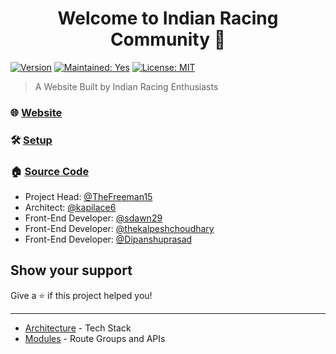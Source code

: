 <h1 align="center">Welcome to Indian Racing Community 👋</h1>

[![Version](https://img.shields.io/badge/Version-4.6.2-blue.svg)](https://github.com/indianracingcommunity/RLIProject/releases/latest)
[![Maintained: Yes](https://img.shields.io/badge/Maintained%3F-Yes-green.svg)](https://github.com/indianracingcommunity/RLIProject/graphs/contributors)
[![License: MIT](https://img.shields.io/badge/License-MIT-red.svg)](/license.md)

> A Website Built by Indian Racing Enthusiasts

### 🌐 [Website](https://indianracingcommunity.co.in)
### 🛠️ [Setup](./resources/docs/setup.md)
### 🏠 [Source Code](https://github.com/TheFreeman15/RLIProject)




* Project Head: [@TheFreeman15](https://github.com/TheFreeman15)
* Architect: [@kapilace6](https://github.com/kapilace6)
* Front-End Developer: [@sdawn29](https://github.com/sdawn29)
* Front-End Developer: [@thekalpeshchoudhary](https://github.com/thekalpeshchoudhary)
* Front-End Developer: [@Dipanshuprasad](https://github.com/Dipanshuprasad)

## Show your support

Give a ⭐️ if this project helped you!

***

* [Architecture](./resources/docs/architecture.md) - Tech Stack <br>
* [Modules](./resources/docs/modules.md) - Route Groups and APIs
